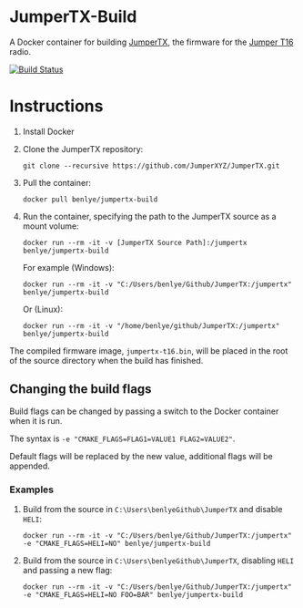 # JumperTX-Build
A Docker container for building [JumperTX](https://github.com/JumperXYZ/JumperTX), the firmware for the [Jumper T16](https://www.jumper.xyz/jumpertx-t16) radio.

[![Build Status](https://travis-ci.org/benlye/JumperTX-Docker.svg?branch=master)](https://travis-ci.org/benlye/JumperTX-Docker)

# Instructions
1. Install Docker
1. Clone the JumperTX repository:

   `git clone --recursive https://github.com/JumperXYZ/JumperTX.git`
   
1. Pull the container:

   `docker pull benlye/jumpertx-build`
   
1. Run the container, specifying the path to the JumperTX source as a mount volume:

   `docker run --rm -it -v [JumperTX Source Path]:/jumpertx benlye/jumpertx-build`
   
   For example (Windows):
   
   `docker run --rm -it -v "C:/Users/benlye/Github/JumperTX:/jumpertx" benlye/jumpertx-build`
   
   Or (Linux):
   
   `docker run --rm -it -v "/home/benlye/github/JumperTX:/jumpertx" benlye/jumpertx-build`

The compiled firmware image, `jumpertx-t16.bin`, will be placed in the root of the source directory when the build has finished.

## Changing the build flags
Build flags can be changed by passing a switch to the Docker container when it is run.

The syntax is `-e "CMAKE_FLAGS=FLAG1=VALUE1 FLAG2=VALUE2"`.

Default flags will be replaced by the new value, additional flags will be appended.

### Examples
1. Build from the source in `C:\Users\benlyeGithub\JumperTX` and disable `HELI`:

   `docker run --rm -it -v "C:/Users/benlye/Github/JumperTX:/jumpertx" -e "CMAKE_FLAGS=HELI=NO" benlye/jumpertx-build`

1. Build from the source in `C:\Users\benlyeGithub\JumperTX`, disabling `HELI` and passing a new flag:

   `docker run --rm -it -v "C:/Users/benlye/Github/JumperTX:/jumpertx" -e "CMAKE_FLAGS=HELI=NO FOO=BAR" benlye/jumpertx-build`

